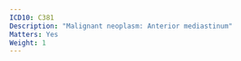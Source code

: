 ```yaml
---
ICD10: C381
Description: "Malignant neoplasm: Anterior mediastinum"
Matters: Yes
Weight: 1
---
```



